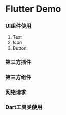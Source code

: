 # Flutter Demo

### UI组件使用
1. Text
2. Icon
3. Button

### 第三方插件

### 第三方组件

### 网络请求

### Dart工具类使用
